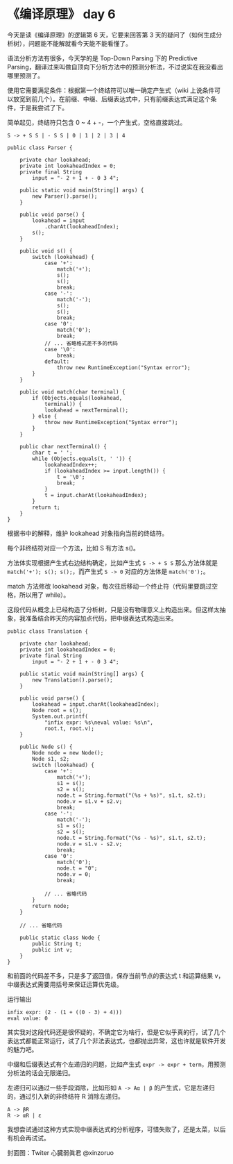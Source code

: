 # 《编译原理》 day 6

今天是读《编译原理》的逻辑第 6 天，它要来回答第 3 天的疑问了（如何生成分析树），问题能不能解就看今天能不能看懂了。

语法分析方法有很多，今天学的是 Top-Down Parsing 下的 Predictive Parsing，翻译过来叫做自顶向下分析方法中的预测分析法，不过说实在我没看出哪里预测了。

使用它需要满足条件：根据第一个终结符可以唯一确定产生式（wiki 上说条件可以放宽到前几个）。在前缀、中缀、后缀表达式中，只有前缀表达式满足这个条件，于是我尝试了下。

简单起见，终结符只包含 0 ~ 4 + -，一个产生式，空格直接跳过。

```
S -> + S S | - S S | 0 | 1 | 2 | 3 | 4
```

```
public class Parser {

    private char lookahead;
    private int lookaheadIndex = 0;
    private final String 
        input = "- 2 + 1 + - 0 3 4";

    public static void main(String[] args) {
        new Parser().parse();
    }

    public void parse() {
        lookahead = input
            .charAt(lookaheadIndex);
        s();
    }

    public void s() {
        switch (lookahead) {
            case '+':
                match('+');
                s();
                s();
                break;
            case '-':
                match('-');
                s();
                s();
                break;
            case '0':
                match('0');
                break;
            // ... 省略格式差不多的代码
            case '\0':
                break;
            default:
                throw new RuntimeException("Syntax error");
        }
    }

    public void match(char terminal) {
        if (Objects.equals(lookahead, 
            terminal)) {
            lookahead = nextTerminal();
        } else {
            throw new RuntimeException("Syntax error");
        }
    }

    public char nextTerminal() {
        char t = ' ';
        while (Objects.equals(t, ' ')) {
            lookaheadIndex++;
            if (lookaheadIndex >= input.length()) {
                t = '\0';
                break;
            }
            t = input.charAt(lookaheadIndex);
        }
        return t;
    }
}

```

根据书中的解释，维护 lookahead 对象指向当前的终结符。

每个非终结符对应一个方法，比如 S 有方法 s()。

方法体实现根据产生式右边结构确定，比如产生式 `S -> + S S` 那么方法体就是 `match('+'); s(); s();`，而产生式 `S -> 0` 对应的方法体是 `match('0');`。

match 方法修改 lookahead 对象，每次往后移动一个终止符（代码里要跳过空格，所以用了 while）。

这段代码从概念上已经构造了分析树，只是没有物理意义上构造出来。但这样太抽象，我准备结合昨天的内容加点代码，把中缀表达式构造出来。

```
public class Translation {

    private char lookahead;
    private int lookaheadIndex = 0;
    private final String 
        input = "- 2 + 1 + - 0 3 4";

    public static void main(String[] args) {
        new Translation().parse();
    }

    public void parse() {
        lookahead = input.charAt(lookaheadIndex);
        Node root = s();
        System.out.printf(
            "infix expr: %s\neval value: %s\n", 
            root.t, root.v);
    }

    public Node s() {
        Node node = new Node();
        Node s1, s2;
        switch (lookahead) {
            case '+':
                match('+');
                s1 = s();
                s2 = s();
                node.t = String.format("(%s + %s)", s1.t, s2.t);
                node.v = s1.v + s2.v;
                break;
            case '-':
                match('-');
                s1 = s();
                s2 = s();
                node.t = String.format("(%s - %s)", s1.t, s2.t);
                node.v = s1.v - s2.v;
                break;
            case '0':
                match('0');
                node.t = "0";
                node.v = 0;
                break;

            // ... 省略代码
        }
        return node;
    }

    // ... 省略代码

    public static class Node {
        public String t;
        public int v;
    }
}
```

和前面的代码差不多，只是多了返回值，保存当前节点的表达式 t 和运算结果 v，中缀表达式需要用括号来保证运算优先级。

运行输出

```
infix expr: (2 - (1 + ((0 - 3) + 4)))
eval value: 0
```

其实我对这段代码还是很怀疑的，不确定它为啥行，但是它似乎真的行，试了几个表达式都能正常运行，试了几个非法表达式，也都抛出异常，这也许就是软件开发的魅力吧。

中缀和后缀表达式有个左递归的问题，比如产生式 `expr -> expr + term`，用预测分析法的话会无限递归。

左递归可以通过一些手段消除，比如形如 `A -> Aα | β` 的产生式，它是左递归的，通过引入新的非终结符 R 消除左递归。

```
A -> βR
R -> αR | ε
```

我想尝试通过这种方式实现中缀表达式的分析程序，可惜失败了，还是太菜，以后有机会再试试。

封面图：Twiter 心臓弱眞君 @xinzoruo